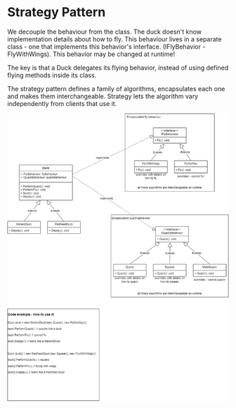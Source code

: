 # Strategy Pattern
We decouple the behaviour from the class. The duck doesn't know implementation details about how to fly. This behaviour lives in a separate class - one that implements this behavior's interface. (IFlyBehavior - FlyWithWings).
This behavior may be changed at runtime!

The key is that a Duck delegates its flying behavior, instead of using defined flying methods inside its class. 

The strategy pattern defines a family of algorithms, encapsulates each one and makes them interchangeable. Strategy lets the algorithm vary independently from clients that use it. 

![alt text here](images/strategy_pattern.drawio.png)